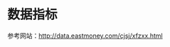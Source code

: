 数据指标
===

参考网站：http://data.eastmoney.com/cjsj/xfzxx.html


<!--stackedit_data:
eyJoaXN0b3J5IjpbLTQwMzczMDcxXX0=
-->